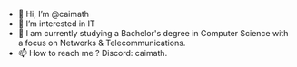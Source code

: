 - 👋 Hi, I’m @caimath
- 👀 I’m interested in IT
- 🌱 I am currently studying a Bachelor's degree in Computer Science with a focus on Networks & Telecommunications.
- 📫 How to reach me ? Discord: caimath.

<!---
caimath/caimath is a ✨ special ✨ repository because its `README.md` (this file) appears on your GitHub profile.
You can click the Preview link to take a look at your changes.
--->
